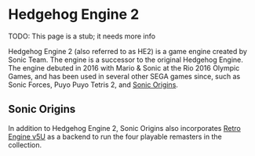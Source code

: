 # Hedgehog Engine 2

TODO: This page is a stub; it needs more info

Hedgehog Engine 2 (also referred to as HE2) is a game engine created by Sonic Team. The engine is a successor to the original Hedgehog Engine. The engine debuted in 2016 with Mario & Sonic at the Rio 2016 Olympic Games, and has been used in several other SEGA games since, such as Sonic Forces, Puyo Puyo Tetris 2, and [Sonic Origins](README.md).

## Sonic Origins

In addition to Hedgehog Engine 2, Sonic Origins also incorporates [Retro Engine v5U](../../RSDKv5/README.md) as a backend to run the four playable remasters in the collection.